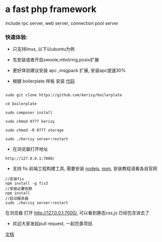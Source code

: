 # a fast php framework

 include rpc server, web server, connection pool server

### 快速体验:

* 只支持linux, 以下以ubuntu为例

* 先安装或者开启swoole,mbstring,posix扩展

* 更好体验建议安装 apc ,msgpack 扩展, 安装apc提速30%

* 根据 boilerplate 样板 安装 [代码](https://github.com/kerisy/boilerplate)

```

sudo git clone https://github.com/kerisy/boilerplate

cd boilerplate

sudo composer install

sudo chmod 0777 kerisy

sudo chmod -R 0777 storage

sudo ./kerisy server:restart
```

* 在浏览器打开地址

``
http://127.0.0.1:7000/
``

* 支持 fis 前端工程构建工具, 需要安装 [nodejs](https://nodejs.org/en/), [npm](https://www.npmjs.com/), 安装教程请看各自官网

```
//安装fis
npm install -g fis3
//安装必要依赖
npm install
//启动服务器
sudo ./kerisy server:restart
```

在浏览器 打开 http://127.0.0.1:7000/, 可以看到静态css,js 已经包含进去了

* 欢迎大家发起pull request, 一起完善项目.

[文档](doc/index.md)